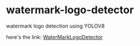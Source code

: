 # watermark-logo-detector
watermark logo detection using YOLOV8



here's the link: [WaterMarkLogoDetector](https://watermarklogodetector.streamlit.app/)
